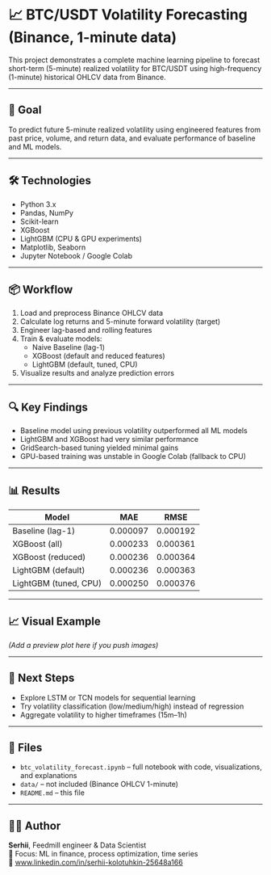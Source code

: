 # 📈 BTC/USDT Volatility Forecasting (Binance, 1-minute data)

This project demonstrates a complete machine learning pipeline to forecast short-term (5-minute) realized volatility for BTC/USDT using high-frequency (1-minute) historical OHLCV data from Binance.

---

## 🎯 Goal

To predict future 5-minute realized volatility using engineered features from past price, volume, and return data, and evaluate performance of baseline and ML models.

---

## 🛠️ Technologies

- Python 3.x
- Pandas, NumPy
- Scikit-learn
- XGBoost
- LightGBM (CPU & GPU experiments)
- Matplotlib, Seaborn
- Jupyter Notebook / Google Colab

---

## 📦 Workflow

1. Load and preprocess Binance OHLCV data
2. Calculate log returns and 5-minute forward volatility (target)
3. Engineer lag-based and rolling features
4. Train & evaluate models:
   - Naive Baseline (lag-1)
   - XGBoost (default and reduced features)
   - LightGBM (default, tuned, CPU)
5. Visualize results and analyze prediction errors

---

## 🔍 Key Findings

- Baseline model using previous volatility outperformed all ML models
- LightGBM and XGBoost had very similar performance
- GridSearch-based tuning yielded minimal gains
- GPU-based training was unstable in Google Colab (fallback to CPU)

---

## 📊 Results

| Model                   | MAE        | RMSE       |
|------------------------|------------|------------|
| Baseline (lag-1)       | 0.000097   | 0.000192   |
| XGBoost (all)          | 0.000233   | 0.000361   |
| XGBoost (reduced)      | 0.000236   | 0.000364   |
| LightGBM (default)     | 0.000236   | 0.000363   |
| LightGBM (tuned, CPU)  | 0.000250   | 0.000376   |

---

## 📈 Visual Example

*(Add a preview plot here if you push images)*

---

## 🚀 Next Steps

- Explore LSTM or TCN models for sequential learning
- Try volatility classification (low/medium/high) instead of regression
- Aggregate volatility to higher timeframes (15m–1h)

---

## 📂 Files

- `btc_volatility_forecast.ipynb` – full notebook with code, visualizations, and explanations
- `data/` – not included (Binance OHLCV 1-minute)
- `README.md` – this file

---

## 🧑‍💻 Author

**Serhii**, Feedmill engineer & Data Scientist  
📍 Focus: ML in finance, process optimization, time series  
🔗 www.linkedin.com/in/serhii-kolotuhkin-25648a166

